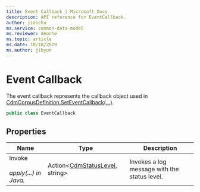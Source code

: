 ```yaml
---
title: Event Callback | Microsoft Docs
description: API reference for EventCallback.
author: jinichu
ms.service: common-data-model
ms.reviewer: deonhe 
ms.topic: article
ms.date: 10/18/2019
ms.author: jibyun
---
```


# Event Callback

The event callback represents the callback object used in [CdmCorpusDefinition.SetEventCallback(...)](../cdm/corpus.md#methods).

```csharp
public class EventCallback
```

## Properties
|Name|Type|Description|
|---|---|---|
|Invoke<br/><br/>*apply(...) in Java.*|Action\<[CdmStatusLevel](../cdm/statuslevel.md), string>|Invokes a log message with the status level.|


